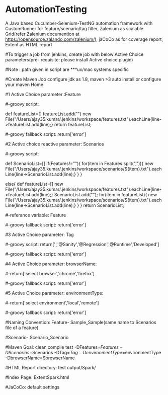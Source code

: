 # AutomationTesting
A Java based Cucumber-Selenium-TestNG automation framework with CustomRunner for feature/scenario/tag filter, Zalenium as scalable Grid(refer Zalenium documention at https://opensource.zalando.com/zalenium/), jaCoCo as for coverage report, Extent as HTML report

#To trigger a job from jenkins, create job with below Active Choice parameters(pre- requisite: please install Active choice plugin)

#Note : path given in script are ***ux/mac systems specific

#Create Maven Job configure jdk as 1.8, maven >3 auto install or configure your maven Home

#1 Active Choice parameter :Feature

#-groovy script: 

def featureList=[]
featureList.add("")
new File("/Users/ajay35.kumar/.jenkins/workspace/features.txt").eachLine{line->featureList.add(line);}
return featureList;

#-groovy fallback script: return['error']

#2 Active choice reactive parameter: Scenarios

#-groovy script: 

def ScenarioList=[]
if(Features!=""){
for(item in Features.split(",")){
new File("/Users/ajay35.kumar/.jenkins/workspace/scenarios/${item}.txt").eachLine{line->ScenarioList.add(line);}
  }
}

else{
def featureList=[]
new File("/Users/ajay35.kumar/.jenkins/workspace/features.txt").eachLine{line->featureList.add(line);}
ScenarioList.add("");
for(item in featureList){
new File("/Users/ajay35.kumar/.jenkins/workspace/scenarios/${item}.txt").eachLine{line->ScenarioList.add(line);}
 }
}
return ScenarioList;

#-referance variable: Feature


#-groovy fallback script: return['error']
                   
#3 Active Choice parameter: Tag

#-groovy script: return['','@Sanity','@Regression','@Runtime','Developed']

#-groovy fallback script: return['error']



#4 Active Choice parameter: browserName:

#-return['select browser','chrome','firefox']

#-groovy fallback script: return['error']


                           
#5 Active Choice parameter: environmentType:

#-return['select environment','local','remote']

#-groovy fallback script: return['error']
                            
#Naming Convention: Feature- Sample_Sample(same name to Scenarios file of a feature)

#Scenario- Scenario_Scenario

#Maven Goal: clean compile test -DFeatures=$Features -DScenarios=$Scenarios -DTag=$Tag -DenvironmentType=$environmentType -DbrowserName=$browserName

#HTML Report directory: test output/Spark/

#Index Page: ExtentSpark.html

#JaCoCo: default settings



